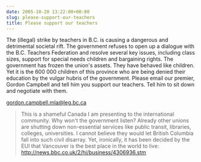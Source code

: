 ```yaml
---
date: 2005-10-20 13:22:00+00:00
slug: please-support-our-teachers
title: Please support our teachers
---
```


The (illegal) strike by teachers in B.C. is causing a dangerous and detrimental societal rift. The government refuses to open up a dialogue with the B.C. Teachers Federation and resolve several key issues, including class sizes, support for special needs children and bargaining rights. The government has frozen the union's assets. They have behaved like children. Yet it is the 600 000 children of this province who are being denied their education by the vulgar hubris of the government. Please email our premier, Gordon Campbell and tell him you support our teachers. Tell him to sit down and negotiate with them.   

gordon.campbell.mla@leg.bc.ca

> This is a shameful Canada I am presenting to the international community. Why won't the government listen? Already other unions are shutting down non-essential services like public transit, libraries, colleges, universities. I cannot believe they would let British Columbia fall into such civil disarray. Yet, ironically, it has been decided by the EUI that Vancouver is the best place in the world to live: http://news.bbc.co.uk/2/hi/business/4306936.stm
